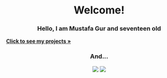 <h1 align="center">Welcome!</h1>
<h3 align="center">Hello, I am Mustafa Gur and seventeen old</h3>
<a href="https://github.com/mustafawp?tab=repositories" style="align=center;"><strong>Click to see my projects »</strong></a>
<h3 align="center">And...</h3>
<center>
<a href="https://www.github.com/mustafawp" align="center"><img src="https://img.shields.io/badge/-Github-000?style=quare&labelColor=000&logo=Github&logoColor=white&link=link"></a>
<a href="https://www.instagram.com/mustafawiped" align="center"><img src="https://img.shields.io/badge/-Instagram-C13584?style=flat-quare&labelColor=C13584&logo=instagram&logoColor=white&link=link"></a></center>


